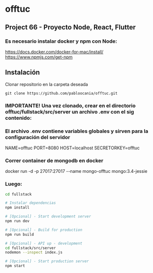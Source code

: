 # offtuc
## Project 66 - Proyecto Node, React, Flutter

### Es necesario instalar docker y npm con Node:
https://docs.docker.com/docker-for-mac/install/
https://www.npmjs.com/get-npm


## Instalación

Clonar repositorio en la carpeta deseada

````
git clone https://github.com/pabloocania/offtuc.git
````

### IMPORTANTE! Una vez clonado, crear en el directorio offtuc/fullstack/src/server un archivo .env con el sig contenido:
### El archivo .env contiene variables globales y sirven para la configuración del servidor
NAME=offtuc
PORT=8080
HOST=localhost
SECRETORKEY=offtuc

### Correr container de mongodb en docker
docker run -d -p 27017:27017 --name mongo-offtuc mongo:3.4-jessie

### Luego:
```bash 
cd fullstack 

# Instalar dependencias
npm install

# [Opcional] - Start development server
npm run dev

# [Opcional] - Build for production
npm run build

# [Opcional] - API up - development
cd fullstack/src/server
nodemon --inspect index.js

# [Opcional] - Start production server
npm start
````



